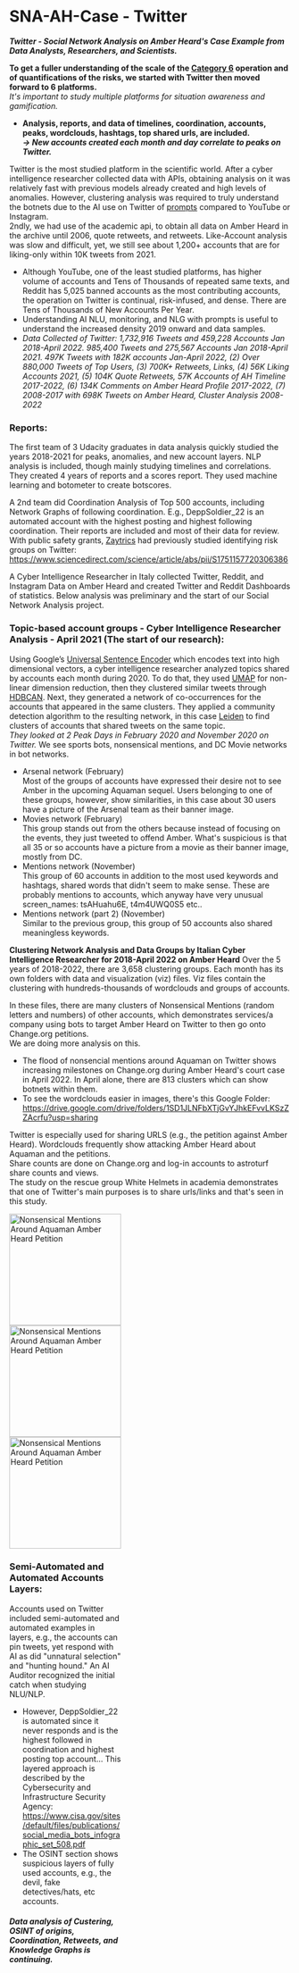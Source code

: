 # SNA-AH-Case - Twitter 
<i><b>Twitter - Social Network Analysis on Amber Heard's Case Example from Data Analysts, Researchers, and Scientists.</b></i>

<b>To get a fuller understanding of the scale of the <a href="https://twitter.com/benimmo/status/1309532354306879488">Category 6</a> operation and of quantifications of the risks, we started with Twitter then moved forward to 6 platforms. </b>
<br><i>It's important to study multiple platforms for situation awareness and gamification. </i>
- <b>Analysis, reports, and data of timelines, coordination, accounts, peaks, wordclouds, hashtags, top shared urls, are included. </b>
<br><i><b>-> New accounts created each month and day correlate to peaks on Twitter.</b></i>

Twitter is the most studied platform in the scientific world. After a cyber intelligence researcher collected data with APIs, obtaining analysis on it was relatively fast with previous models already created and high levels of anomalies. However, clustering analysis was required to truly understand the botnets due to the AI use on Twitter of <a href="https://github.com/RescueSocialTech/Amber-Heard_Disinformation_Operations_Bots/tree/main/Positive%20-%20NLG%20Compliments">prompts</a> compared to YouTube or Instagram.
<br>2ndly, we had use of the academic api, to obtain all data on Amber Heard in the archive until 2006, quote retweets, and retweets. Like-Account analysis was slow and difficult, yet, we still see about 1,200+ accounts that are for liking-only within 10K tweets from 2021.
- Although YouTube, one of the least studied platforms, has higher volume of accounts and Tens of Thousands of repeated same texts, and Reddit has 5,025 banned accounts as the most contributing accounts, the operation on Twitter is continual, risk-infused, and dense. There are Tens of Thousands of New Accounts Per Year.
- Understanding AI NLU, monitoring, and NLG with prompts is useful to understand the increased density 2019 onward and data samples.
- <i>Data Collected of Twitter: 1,732,916 Tweets and 459,228 Accounts Jan 2018-April 2022.
985,400 Tweets and 275,567 Accounts Jan 2018-April 2021. 497K Tweets with 182K accounts Jan-April 2022, (2) Over 880,000 Tweets of Top Users, (3) 700K+ Retweets, Links, (4) 56K Liking Accounts 2021, (5) 104K Quote Retweets, 57K Accounts of AH Timeline 2017-2022, (6) 134K Comments on Amber Heard Profile 2017-2022, (7) 2008-2017 with 698K Tweets on Amber Heard, Cluster Analysis 2008-2022</i>

### <b>Reports:</b>
The first team of 3 Udacity graduates in data analysis quickly studied the years 2018-2021 for peaks, anomalies, and new account layers. NLP analysis is included, though mainly studying timelines and correlations. They created 4 years of reports and a scores report. They used machine learning and botometer to create botscores.

A 2nd team did Coordination Analysis of Top 500 accounts, including Network Graphs of following coordination. E.g., DeppSoldier_22 is an automated account with the highest posting and highest following coordination. Their reports are included and most of their data for review. With public safety grants, <a href="https://zaytrics.com/portfolio/">Zaytrics</a> had previously studied identifying risk groups on Twitter: https://www.sciencedirect.com/science/article/abs/pii/S1751157720306386

A Cyber Intelligence Researcher in Italy collected Twitter, Reddit, and Instagram Data on Amber Heard and created Twitter and Reddit Dashboards of statistics. Below analysis was preliminary and the start of our Social Network Analysis project.
### Topic-based account groups - Cyber Intelligence Researcher Analysis - April 2021 (The start of our research):

Using Google’s <a href="https://tfhub.dev/google/universal-sentence-encoder/1">Universal Sentence Encoder</a> which encodes text into high dimensional vectors, a cyber intelligence researcher analyzed topics shared by accounts each month during 2020. To do that, they used <a href="https://umap-learn.readthedocs.io/en/latest/parameters.html">UMAP</a> for non-linear dimension reduction, then they clustered similar tweets through <a href="https://hdbscan.readthedocs.io/en/latest/basic_hdbscan.html">HDBCAN</a>.
Next, they generated a network of co-occurrences for the accounts that appeared in the same clusters. They applied a community detection algorithm to the resulting network, in this case <a href="https://www.nature.com/articles/s41598-019-41695-z">Leiden</a> to find clusters of accounts that shared tweets on the same topic.
<br><i>They looked at 2 Peak Days in February 2020 and November 2020 on Twitter.</i> We see sports bots, nonsensical mentions, and DC Movie networks in bot networks.

- Arsenal network (February)<br>
Most of the groups of accounts have expressed their desire not to see Amber in the upcoming Aquaman sequel. 
Users belonging to one of these groups, however, show similarities, in this case about 30 users have a picture of the Arsenal team as their banner image.
- Movies network (February)<br>
This group stands out from the others because instead of focusing on the events, they just tweeted to offend Amber. 
What's suspicious is that all 35 or so accounts have a picture from a movie as their banner image, mostly from DC.
- Mentions network (November)<br>
This group of 60 accounts in addition to the most used keywords and hashtags, shared words that didn't seem to make sense. 
These are probably mentions to accounts, which anyway have very unusual screen_names: tsAHuahu6E, t4m4UWQ0S5 etc..
- Mentions network (part 2) (November)<br>
Similar to the previous group, this group of 50 accounts also shared meaningless keywords.

<b>Clustering Network Analysis and Data Groups by Italian Cyber Intelligence Researcher for 2018-April 2022 on Amber Heard</b>
Over the 5 years of 2018-2022, there are 3,658 clustering groups. 
<bbr>Each month has its own folders with data and visualization (viz) files. Viz files contain the clustering with hundreds-thousands of wordclouds and groups of accounts.

In these files, there are many clusters of Nonsensical Mentions (random letters and numbers) of other accounts, which demonstrates services/a company using bots to target Amber Heard on Twitter to then go onto Change.org petitions. 
<br>We are doing more analysis on this.

- The flood of nonsencial mentions around Aquaman on Twitter shows increasing milestones on Change.org during Amber Heard's court case in April 2022. In April alone, there are 813 clusters which can show botnets within them.
- To see the wordclouds easier in images, there's this Google Folder: https://drive.google.com/drive/folders/1SD1JLNFbXTjGvYJhkEFvvLKSzZZAcrfu?usp=sharing
  
Twitter is especially used for sharing URLS (e.g., the petition against Amber Heard). Wordclouds frequently show attacking Amber Heard about Aquaman and the petitions. <br>Share counts are done on Change.org and log-in accounts to astroturf share counts and views.
<br>The study on the rescue group White Helmets in academia demonstrates that one of Twitter's main purposes is to share urls/links and that's seen in this study.

<div style="width:200px; height:100px">
<img src="https://github.com/RescueSocialTech/Amber-Heard_Disinformation_Operations_Bots/blob/main/Twitter%20Analysis/2018-2022%20Cluster%20Twitter%20Analysis/2022%20Clustering%20Twitter%20Result/viz/apr/wordcloud_234.png?raw=true" alt="Nonsensical Mentions Around Aquaman Amber Heard Petition" title="April wordcloud 234 nonsensical mentions Aquaman Amber Heard" width="200" height="200">
  
<img src="https://github.com/RescueSocialTech/Amber-Heard_Disinformation_Operations_Bots/blob/main/Twitter%20Analysis/2018-2022%20Cluster%20Twitter%20Analysis/2022%20Clustering%20Twitter%20Result/viz/apr/wordcloud_236.png?raw=true" alt="Nonsensical Mentions Around Aquaman Amber Heard Petition" title="April wordcloud 236 nonsensical mentions Aquaman Amber Heard" width="200" height="200">

<img src="https://github.com/RescueSocialTech/Amber-Heard_Disinformation_Operations_Bots/blob/main/Twitter%20Analysis/2018-2022%20Cluster%20Twitter%20Analysis/2022%20Clustering%20Twitter%20Result/viz/apr/wordcloud_204.png?raw=true" alt="Nonsensical Mentions Around Aquaman Amber Heard Petition" title="April wordcloud 236 nonsensical mentions Aquaman Amber Heard" width="200" height="200">

### <b>Semi-Automated and Automated Accounts Layers:</b>
Accounts used on Twitter included semi-automated and automated examples in layers, e.g., the accounts can pin tweets, yet respond with AI as did "unnatural selection" and "hunting hound." An AI Auditor recognized the initial catch when studying NLU/NLP.
- However, DeppSoldier_22 is automated since it never responds and is the highest followed in coordination and highest posting top account... This layered approach is described by the Cybersecurity and Infrastructure Security Agency: https://www.cisa.gov/sites/default/files/publications/social_media_bots_infographic_set_508.pdf
- The OSINT section shows suspicious layers of fully used accounts, e.g., the devil, fake detectives/hats, etc accounts.

#### <i><b>Data analysis of Custering, OSINT of origins, Coordination, Retweets, and Knowledge Graphs is continuing.</b></i>
